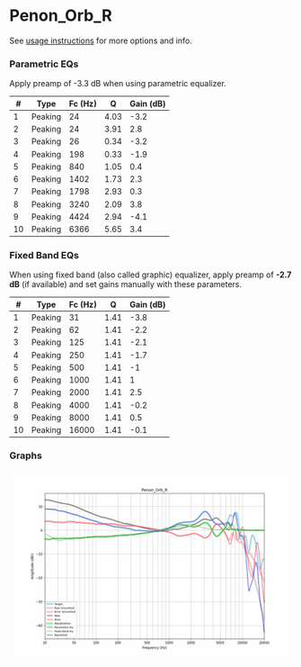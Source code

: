 # Penon_Orb_R
See [usage instructions](https://github.com/jaakkopasanen/AutoEq#usage) for more options and info.

### Parametric EQs
Apply preamp of -3.3 dB when using parametric equalizer.

|   # | Type    |   Fc (Hz) |    Q |   Gain (dB) |
|-----|---------|-----------|------|-------------|
|   1 | Peaking |        24 | 4.03 |        -3.2 |
|   2 | Peaking |        24 | 3.91 |         2.8 |
|   3 | Peaking |        26 | 0.34 |        -3.2 |
|   4 | Peaking |       198 | 0.33 |        -1.9 |
|   5 | Peaking |       840 | 1.05 |         0.4 |
|   6 | Peaking |      1402 | 1.73 |         2.3 |
|   7 | Peaking |      1798 | 2.93 |         0.3 |
|   8 | Peaking |      3240 | 2.09 |         3.8 |
|   9 | Peaking |      4424 | 2.94 |        -4.1 |
|  10 | Peaking |      6366 | 5.65 |         3.4 |

### Fixed Band EQs
When using fixed band (also called graphic) equalizer, apply preamp of **-2.7 dB** (if available) and set gains manually with these parameters.

|   # | Type    |   Fc (Hz) |    Q |   Gain (dB) |
|-----|---------|-----------|------|-------------|
|   1 | Peaking |        31 | 1.41 |        -3.8 |
|   2 | Peaking |        62 | 1.41 |        -2.2 |
|   3 | Peaking |       125 | 1.41 |        -2.1 |
|   4 | Peaking |       250 | 1.41 |        -1.7 |
|   5 | Peaking |       500 | 1.41 |        -1   |
|   6 | Peaking |      1000 | 1.41 |         1   |
|   7 | Peaking |      2000 | 1.41 |         2.5 |
|   8 | Peaking |      4000 | 1.41 |        -0.2 |
|   9 | Peaking |      8000 | 1.41 |         0.5 |
|  10 | Peaking |     16000 | 1.41 |        -0.1 |

### Graphs
![](./Penon_Orb_R.png)
